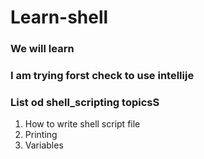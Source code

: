 # Learn-shell

### We will learn  
### I am trying forst check to use intellije
### List od shell_scripting topicsS
1. How to write shell script file
2. Printing
3. Variables
